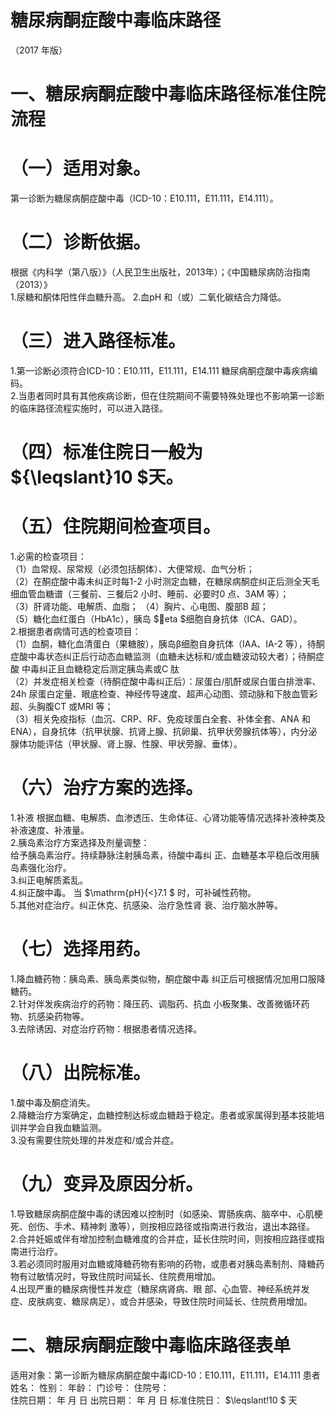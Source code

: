 # 糖尿病酮症酸中毒临床路径  
（2017 年版）  
# 一、糖尿病酮症酸中毒临床路径标准住院流程  
# （一）适用对象。  
第一诊断为糖尿病酮症酸中毒（ICD-10：E10.111，E11.111，E14.111）。  
# （二）诊断依据。  
根据《内科学（第八版）》（人民卫生出版社，2013年）；《中国糖尿病防治指南（2013）》  
1.尿糖和酮体阳性伴血糖升高。 2.血pH 和（或）二氧化碳结合力降低。  
# （三）进入路径标准。  
1.第一诊断必须符合ICD-10：E10.111，E11.111，E14.111 糖尿病酮症酸中毒疾病编码。  
2.当患者同时具有其他疾病诊断，但在住院期间不需要特殊处理也不影响第一诊断的临床路径流程实施时，可以进入路径。  
# （四）标准住院日一般为 ${\leqslant}10 $天。  
# （五）住院期间检查项目。  
1.必需的检查项目：  
（1）血常规、尿常规（必须包括酮体）、大便常规、血气分析；  
（2）在酮症酸中毒未纠正时每1-2 小时测定血糖，在糖尿病酮症纠正后测全天毛细血管血糖谱（三餐前、三餐后2 小时、睡前、必要时0 点、3AM 等）；  
（3）肝肾功能、电解质、血脂； （4）胸片、心电图、腹部B 超；  
（5）糖化血红蛋白（HbA1c），胰岛 $eta $细胞自身抗体（ICA、GAD）。  
2.根据患者病情可选的检查项目：  
（1）血酮，糖化血清蛋白（果糖胺），胰岛β细胞自身抗体（IAA、IA-2 等），待酮症酸中毒状态纠正后行动态血糖监测（血糖未达标和/或血糖波动较大者）；待酮症酸 中毒纠正且血糖稳定后测定胰岛素或C 肽  
（2）并发症相关检查（待酮症酸中毒纠正后）：尿蛋白/肌酐或尿白蛋白排泄率、24h 尿蛋白定量、眼底检查、神经传导速度、超声心动图、颈动脉和下肢血管彩超、头胸腹CT 或MRI 等；  
（3）相关免疫指标（血沉、CRP、RF、免疫球蛋白全套、补体全套、ANA 和ENA），自身抗体（抗甲状腺、抗肾上腺、抗卵巢、抗甲状旁腺抗体等），内分泌腺体功能评估（甲状腺、肾上腺、性腺、甲状旁腺、垂体）。  
# （六）治疗方案的选择。  
1.补液 根据血糖、电解质、血渗透压、生命体征、心肾功能等情况选择补液种类及补液速度、补液量。  
2.胰岛素治疗方案选择及剂量调整：  
给予胰岛素治疗。持续静脉注射胰岛素，待酸中毒纠 正、血糖基本平稳后改用胰岛素强化治疗。  
3.纠正电解质紊乱。  
4.纠正酸中毒。 当 $\mathrm{pH}{<}7.1 $ 时，可补碱性药物。  
5.其他对症治疗。纠正休克、抗感染、治疗急性肾 衰、治疗脑水肿等。  
# （七）选择用药。  
1.降血糖药物：胰岛素、胰岛素类似物，酮症酸中毒 纠正后可根据情况加用口服降糖药。  
2.针对伴发疾病治疗的药物：降压药、调脂药、抗血 小板聚集、改善微循环药物、抗感染药物等。  
3.去除诱因、对症治疗药物：根据患者情况选择。  
# （八）出院标准。  
1.酸中毒及酮症消失。  
2.降糖治疗方案确定，血糖控制达标或血糖趋于稳定。患者或家属得到基本技能培训并学会自我血糖监测。  
3.没有需要住院处理的并发症和/或合并症。  
# （九）变异及原因分析。  
1.导致糖尿病酮症酸中毒的诱因难以控制时（如感染、胃肠疾病、脑卒中、心肌梗死、创伤、手术、精神刺 激等），则按相应路径或指南进行救治，退出本路径。  
2.合并妊娠或伴有增加控制血糖难度的合并症，延长住院时间，则按相应路径或指南进行治疗。  
3.若必须同时服用对血糖或降糖药物有影响的药物，或患者对胰岛素制剂、降糖药物有过敏情况时，导致住院时间延长、住院费用增加。  
4.出现严重的糖尿病慢性并发症（糖尿病肾病、眼 部、心血管、神经系统并发症、皮肤病变、糖尿病足），或合并感染，导致住院时间延长、住院费用增加。  
# 二、糖尿病酮症酸中毒临床路径表单  
适用对象：第一诊断为糖尿病酮症酸中毒ICD-10：E10.111，E11.111，E14.111  患者姓名：        性别：     年龄：    门诊号：        住院号：  
住院日期：   年  月  日    出院日期：  年  月  日   标准住院日： $\leqslant\!10 $ 天  
